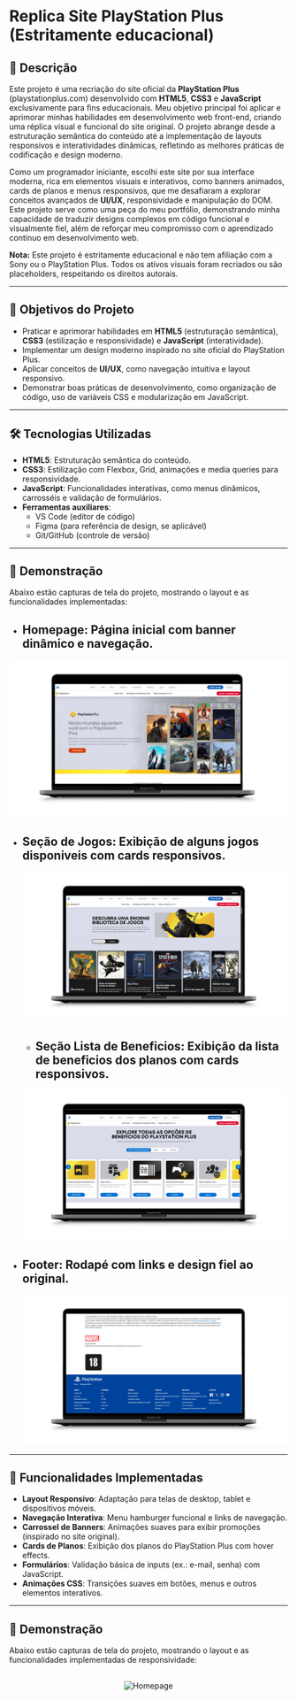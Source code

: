 # Replica Site PlayStation Plus (Estritamente educacional)

## 📖 Descrição

Este projeto é uma recriação do site oficial da **PlayStation Plus** (playstationplus.com) desenvolvido com **HTML5**, **CSS3** e **JavaScript** exclusivamente para fins educacionais. Meu objetivo principal foi aplicar e aprimorar minhas habilidades em desenvolvimento web front-end, criando uma réplica visual e funcional do site original. O projeto abrange desde a estruturação semântica do conteúdo até a implementação de layouts responsivos e interatividades dinâmicas, refletindo as melhores práticas de codificação e design moderno. 

Como um programador iniciante, escolhi este site por sua interface moderna, rica em elementos visuais e interativos, como banners animados, cards de planos e menus responsivos, que me desafiaram a explorar conceitos avançados de **UI/UX**, responsividade e manipulação do DOM. Este projeto serve como uma peça do meu portfólio, demonstrando minha capacidade de traduzir designs complexos em código funcional e visualmente fiel, além de reforçar meu compromisso com o aprendizado contínuo em desenvolvimento web. 

**Nota:** Este projeto é estritamente educacional e não tem afiliação com a Sony ou o PlayStation Plus. Todos os ativos visuais foram recriados ou são placeholders, respeitando os direitos autorais.

---

## 🎯 Objetivos do Projeto

- Praticar e aprimorar habilidades em **HTML5** (estruturação semântica), **CSS3** (estilização e responsividade) e **JavaScript** (interatividade).
- Implementar um design moderno inspirado no site oficial do PlayStation Plus.
- Aplicar conceitos de **UI/UX**, como navegação intuitiva e layout responsivo.
- Demonstrar boas práticas de desenvolvimento, como organização de código, uso de variáveis CSS e modularização em JavaScript.

---

## 🛠️ Tecnologias Utilizadas

- **HTML5**: Estruturação semântica do conteúdo.
- **CSS3**: Estilização com Flexbox, Grid, animações e media queries para responsividade.
- **JavaScript**: Funcionalidades interativas, como menus dinâmicos, carrosséis e validação de formulários.
- **Ferramentas auxiliares**: 
  - VS Code (editor de código)
  - Figma (para referência de design, se aplicável)
  - Git/GitHub (controle de versão)

---

## 📸 Demonstração

Abaixo estão capturas de tela do projeto, mostrando o layout e as funcionalidades implementadas:

- ## **Homepage**: Página inicial com banner dinâmico e navegação.
![Homepage](img/FotoPC1.png)

- ## **Seção de Jogos**: Exibição de alguns jogos disponiveis com cards responsivos.  
  ![Seção de Jogos](img/FotoPC2.png)

  - ## **Seção Lista de Beneficios**: Exibição da lista de beneficios dos planos com cards responsivos.  
  ![Menu](img/FotoPC4.png)

- ## **Footer**: Rodapé com links e design fiel ao original.  
  ![Footer](img/FotoPC5.png)

---

## 🚀 Funcionalidades Implementadas

- **Layout Responsivo**: Adaptação para telas de desktop, tablet e dispositivos móveis.
- **Navegação Interativa**: Menu hamburger funcional e links de navegação.
- **Carrossel de Banners**: Animações suaves para exibir promoções (inspirado no site original).
- **Cards de Planos**: Exibição dos planos do PlayStation Plus com hover effects.
- **Formulários**: Validação básica de inputs (ex.: e-mail, senha) com JavaScript.
- **Animações CSS**: Transições suaves em botões, menus e outros elementos interativos.

---

## 📸 Demonstração

Abaixo estão capturas de tela do projeto, mostrando o layout e as funcionalidades implementadas de responsividade:
##
<div style="text-align: center;">
  <img src="img/Fo" alt="Homepage" width="500">
</div>





